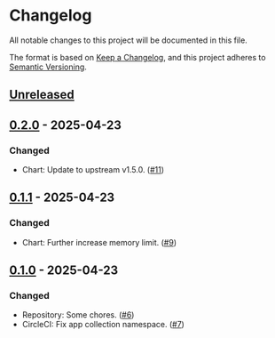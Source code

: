 # Changelog

All notable changes to this project will be documented in this file.

The format is based on [Keep a Changelog](https://keepachangelog.com/en/1.0.0/),
and this project adheres to [Semantic Versioning](https://semver.org/spec/v2.0.0.html).

## [Unreleased]

## [0.2.0] - 2025-04-23

### Changed

- Chart: Update to upstream v1.5.0. ([#11](https://github.com/giantswarm/azure-workload-identity-webhook-app/pull/11))

## [0.1.1] - 2025-04-23

### Changed

- Chart: Further increase memory limit. ([#9](https://github.com/giantswarm/azure-workload-identity-webhook-app/pull/9))

## [0.1.0] - 2025-04-23

### Changed

- Repository: Some chores. ([#6](https://github.com/giantswarm/azure-workload-identity-webhook-app/pull/6))
- CircleCI: Fix app collection namespace. ([#7](https://github.com/giantswarm/azure-workload-identity-webhook-app/pull/7))

[Unreleased]: https://github.com/giantswarm/azure-workload-identity-webhook-app/compare/v0.2.0...HEAD
[0.2.0]: https://github.com/giantswarm/azure-workload-identity-webhook-app/compare/v0.1.1...v0.2.0
[0.1.1]: https://github.com/giantswarm/azure-workload-identity-webhook-app/compare/v0.1.0...v0.1.1
[0.1.0]: https://github.com/giantswarm/azure-workload-identity-webhook-app/releases/tag/v0.1.0
